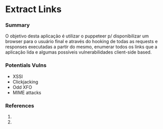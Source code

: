 # Extract Links

### Summary

O objetivo desta aplicação é utilizar o puppeteer p/ disponibilizar um browser para o usuário final e através do hooking de todas as
requests e responses executadas a partir do mesmo, enumerar todos os links que a aplicação lida e algumas possíveis vulnerabilidades
client-side based.


### Potentials Vulns

- XSSI
- Clickjacking
- Odd XFO
- MIME attacks

### References

1.
2.